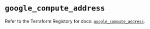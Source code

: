 # `google_compute_address`

Refer to the Terraform Registory for docs: [`google_compute_address`](https://registry.terraform.io/providers/hashicorp/google/4.80.0/docs/resources/compute_address).
